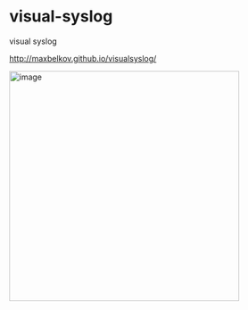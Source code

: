 # visual-syslog
visual syslog

http://maxbelkov.github.io/visualsyslog/

<img width="412" alt="image" src="https://user-images.githubusercontent.com/106307547/184289124-5c9e1c62-16b7-4bb3-a077-5f4c96ef73d9.png">
